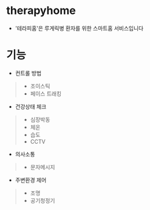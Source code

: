 # therapyhome
- '테라피홈'은 루게릭병 환자를 위한 스마트홈 서비스입니다

# 기능
- 컨트롤 방법
>- 조이스틱
>- 페이스 트래킹
- 건강상태 체크
>- 심장박동
>- 체온
>- 습도
>- CCTV
- 의사소통
>- 문자메시지
- 주변환경 제어
>- 조명
>- 공기청정기
